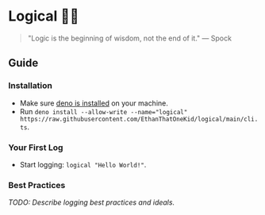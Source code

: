 # Logical 🧝‍♂️

> "Logic is the beginning of wisdom, not the end of it." — Spock

## Guide

### Installation

- Make sure [deno is installed][deno_install] on your machine.
- Run `deno install --allow-write --name="logical" https://raw.githubusercontent.com/EthanThatOneKid/logical/main/cli.ts`.

### Your First Log

- Start logging: `logical "Hello World!"`.

### Best Practices

_TODO: Describe logging best practices and ideals._

[deno_install]: https://github.com/denoland/deno_install
